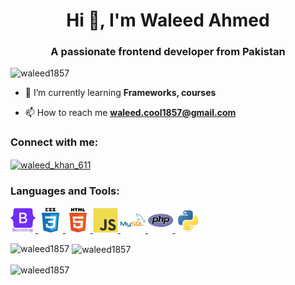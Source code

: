 <h1 align="center">Hi 👋, I'm Waleed Ahmed</h1>
<h3 align="center">A passionate frontend developer from Pakistan</h3>

<p align="left"> <img src="https://komarev.com/ghpvc/?username=waleed1857&label=Profile%20views&color=0e75b6&style=flat" alt="waleed1857" /> </p>

- 🌱 I’m currently learning **Frameworks, courses**

- 📫 How to reach me **waleed.cool1857@gmail.com**

<h3 align="left">Connect with me:</h3>
<p align="left">
<a href="https://instagram.com/waleed_khan_611" target="blank"><img align="center" src="https://raw.githubusercontent.com/rahuldkjain/github-profile-readme-generator/master/src/images/icons/Social/instagram.svg" alt="waleed_khan_611" height="30" width="40" /></a>
</p>

<h3 align="left">Languages and Tools:</h3>
<p align="left"> <a href="https://getbootstrap.com" target="_blank" rel="noreferrer"> <img src="https://raw.githubusercontent.com/devicons/devicon/master/icons/bootstrap/bootstrap-plain-wordmark.svg" alt="bootstrap" width="40" height="40"/> </a> <a href="https://www.w3schools.com/css/" target="_blank" rel="noreferrer"> <img src="https://raw.githubusercontent.com/devicons/devicon/master/icons/css3/css3-original-wordmark.svg" alt="css3" width="40" height="40"/> </a> <a href="https://www.w3.org/html/" target="_blank" rel="noreferrer"> <img src="https://raw.githubusercontent.com/devicons/devicon/master/icons/html5/html5-original-wordmark.svg" alt="html5" width="40" height="40"/> </a> <a href="https://developer.mozilla.org/en-US/docs/Web/JavaScript" target="_blank" rel="noreferrer"> <img src="https://raw.githubusercontent.com/devicons/devicon/master/icons/javascript/javascript-original.svg" alt="javascript" width="40" height="40"/> </a> <a href="https://www.mysql.com/" target="_blank" rel="noreferrer"> <img src="https://raw.githubusercontent.com/devicons/devicon/master/icons/mysql/mysql-original-wordmark.svg" alt="mysql" width="40" height="40"/> </a> <a href="https://www.php.net" target="_blank" rel="noreferrer"> <img src="https://raw.githubusercontent.com/devicons/devicon/master/icons/php/php-original.svg" alt="php" width="40" height="40"/> </a> <a href="https://www.python.org" target="_blank" rel="noreferrer"> <img src="https://raw.githubusercontent.com/devicons/devicon/master/icons/python/python-original.svg" alt="python" width="40" height="40"/> </a> </p>

<p><img align="left" src="https://github-readme-stats.vercel.app/api/top-langs?username=waleed1857&show_icons=true&locale=en&layout=compact" alt="waleed1857" /></p>

<p>&nbsp;<img align="center" src="https://github-readme-stats.vercel.app/api?username=waleed1857&show_icons=true&locale=en" alt="waleed1857" /></p>

<p><img align="center" src="https://github-readme-streak-stats.herokuapp.com/?user=waleed1857&" alt="waleed1857" /></p>
